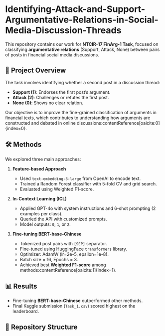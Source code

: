 # Identifying-Attack-and-Support-Argumentative-Relations-in-Social-Media-Discussion-Threads
This repository contains our work for **NTCIR-17 FinArg-1 Task**, focused on classifying **argumentative relations** (Support, Attack, None) between pairs of posts in financial social media discussions.

## 📌 Project Overview
The task involves identifying whether a second post in a discussion thread:
- **Support (1)**: Endorses the first post’s argument.
- **Attack (2)**: Challenges or refutes the first post.
- **None (0)**: Shows no clear relation.

Our objective is to improve the fine-grained classification of arguments in financial texts, which contributes to understanding how arguments are constructed and debated in online discussions:contentReference[oaicite:0]{index=0}.

## 🛠️ Methods
We explored three main approaches:

1. **Feature-based Approach**
   - Used `text-embedding-3-large` from OpenAI to encode text.
   - Trained a Random Forest classifier with 5-fold CV and grid search.
   - Evaluated using Weighted F1-score.

2. **In-Context Learning (ICL)**
   - Applied GPT-4o with system instructions and 6-shot prompting (2 examples per class).
   - Queried the API with customized prompts.
   - Model outputs: `0`, `1`, or `2`.

3. **Fine-tuning BERT-base-Chinese**
   - Tokenized post pairs with `[SEP]` separator.
   - Fine-tuned using HuggingFace `transformers` library.
   - Optimizer: AdamW (lr=2e-5, epsilon=1e-8).
   - Batch size = 16, Epochs = 3.
   - Achieved best **Weighted F1-score** among methods:contentReference[oaicite:1]{index=1}.

## 📊 Results
- Fine-tuning **BERT-base-Chinese** outperformed other methods.
- Final Kaggle submission (`Task_1.csv`) scored highest on the leaderboard.

## 📂 Repository Structure
